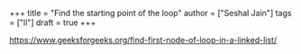 +++
title = "Find the starting point of the loop"
author = ["Seshal Jain"]
tags = ["ll"]
draft = true
+++

<https://www.geeksforgeeks.org/find-first-node-of-loop-in-a-linked-list/>
